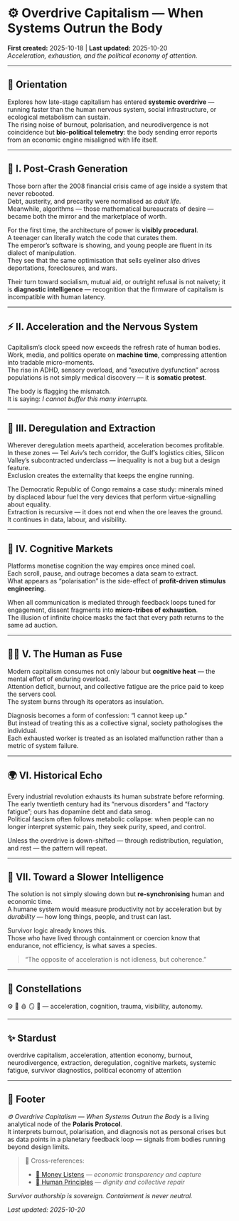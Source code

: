 # ⚙️ Overdrive Capitalism — When Systems Outrun the Body  
**First created:** 2025-10-18 | **Last updated:** 2025-10-20  
*Acceleration, exhaustion, and the political economy of attention.*  

---

## 🧭 Orientation  

Explores how late-stage capitalism has entered **systemic overdrive** — running faster than the human nervous system, social infrastructure, or ecological metabolism can sustain.  
The rising noise of burnout, polarisation, and neurodivergence is not coincidence but **bio-political telemetry**: the body sending error reports from an economic engine misaligned with life itself.  

---

## 🧩 I. Post-Crash Generation  

Those born after the 2008 financial crisis came of age inside a system that never rebooted.  
Debt, austerity, and precarity were normalised as *adult life*.  
Meanwhile, algorithms — those mathematical bureaucrats of desire — became both the mirror and the marketplace of worth.  

For the first time, the architecture of power is **visibly procedural**.  
A teenager can literally watch the code that curates them.  
The emperor’s software is showing, and young people are fluent in its dialect of manipulation.  
They see that the same optimisation that sells eyeliner also drives deportations, foreclosures, and wars.  

Their turn toward socialism, mutual aid, or outright refusal is not naivety; it is **diagnostic intelligence** — recognition that the firmware of capitalism is incompatible with human latency.  

---

## ⚡ II. Acceleration and the Nervous System  

Capitalism’s clock speed now exceeds the refresh rate of human bodies.  
Work, media, and politics operate on **machine time**, compressing attention into tradable micro-moments.  
The rise in ADHD, sensory overload, and “executive dysfunction” across populations is not simply medical discovery — it is **somatic protest**.  

The body is flagging the mismatch.  
It is saying: *I cannot buffer this many interrupts.*  

---

## 🪫 III. Deregulation and Extraction  

Wherever deregulation meets apartheid, acceleration becomes profitable.  
In these zones — Tel Aviv’s tech corridor, the Gulf’s logistics cities, Silicon Valley’s subcontracted underclass — inequality is not a bug but a design feature.  
Exclusion creates the externality that keeps the engine running.  

The Democratic Republic of Congo remains a case study: minerals mined by displaced labour fuel the very devices that perform virtue-signalling about equality.  
Extraction is recursive — it does not end when the ore leaves the ground.  
It continues in data, labour, and visibility.  

---

## 🧠 IV. Cognitive Markets  

Platforms monetise cognition the way empires once mined coal.  
Each scroll, pause, and outrage becomes a data seam to extract.  
What appears as “polarisation” is the side-effect of **profit-driven stimulus engineering**.  

When all communication is mediated through feedback loops tuned for engagement, dissent fragments into **micro-tribes of exhaustion**.  
The illusion of infinite choice masks the fact that every path returns to the same ad auction.  

---

## 🧍‍♀️ V. The Human as Fuse  

Modern capitalism consumes not only labour but **cognitive heat** — the mental effort of enduring overload.  
Attention deficit, burnout, and collective fatigue are the price paid to keep the servers cool.  
The system burns through its operators as insulation.  

Diagnosis becomes a form of confession: “I cannot keep up.”  
But instead of treating this as a collective signal, society pathologises the individual.  
Each exhausted worker is treated as an isolated malfunction rather than a metric of system failure.  

---

## 🌍 VI. Historical Echo  

Every industrial revolution exhausts its human substrate before reforming.  
The early twentieth century had its “nervous disorders” and “factory fatigue”; ours has dopamine debt and data smog.  
Political fascism often follows metabolic collapse: when people can no longer interpret systemic pain, they seek purity, speed, and control.  

Unless the overdrive is down-shifted — through redistribution, regulation, and rest — the pattern will repeat.  

---

## 🔧 VII. Toward a Slower Intelligence  

The solution is not simply slowing down but **re-synchronising** human and economic time.  
A humane system would measure productivity not by acceleration but by *durability* — how long things, people, and trust can last.  

Survivor logic already knows this.  
Those who have lived through containment or coercion know that endurance, not efficiency, is what saves a species.  

> “The opposite of acceleration is not idleness, but coherence.”  

---

## 🌌 Constellations  

⚙️ 🧠 🩸 🪞 🧩 — acceleration, cognition, trauma, visibility, autonomy.  

---

## ✨ Stardust  

overdrive capitalism, acceleration, attention economy, burnout, neurodivergence, extraction, deregulation, cognitive markets, systemic fatigue, survivor diagnostics, political economy of attention  

---

## 🏮 Footer  

*⚙️ Overdrive Capitalism — When Systems Outrun the Body* is a living analytical node of the **Polaris Protocol**.  
It interprets burnout, polarisation, and diagnosis not as personal crises but as data points in a planetary feedback loop — signals from bodies running beyond design limits.  

> 📡 Cross-references:
>
> - [💸 Money Listens](./README.md) — *economic transparency and capture*  
> - [🌱 Human Principles](../../🫀_Our_Hearts_Our_Minds/🌱_Human_Principles/README.md) — *dignity and collective repair*  

*Survivor authorship is sovereign. Containment is never neutral.*  

_Last updated: 2025-10-20_
